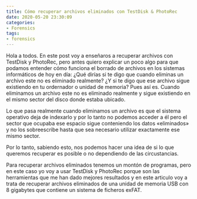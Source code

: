 ```yaml
---
title: Cómo recuperar archivos eliminados con TestDisk & PhotoRec 
date: 2020-05-20 23:30:09
categories:
- Forensics
tags:
- forensics
---
```


Hola a todos. En este post voy a enseñaros a recuperar archivos con TestDisk y PhotoRec, pero antes quiero explicar un poco algo para que podamos entender cómo funciona el borrado de archivos en los sistemas informáticos de hoy en día: ¿Qué dirías si te digo que cuando eliminas un archivo este no es eliminado realmente? ¿Y si te digo que ese archivo sigue existiendo en tu ordernador o unidad de memoria? Pues así es. Cuando eliminamos un archivo este no es eliminado realmente y sigue existiendo en el mismo sector del disco donde estaba ubicado.

Lo que pasa realmente cuando eliminamos un archivo es que el sistema operativo deja de indexarlo y por lo tanto no podemos acceder a él pero el sector que ocupaba ese espacio sigue conteniendo los datos «eliminados» y no los sobreescribe hasta que sea necesario utilizar exactamente ese mismo sector.

Por lo tanto, sabiendo esto, nos podemos hacer una idea de si lo que queremos recuperar es posible o no dependiendo de las circustancias.

Para recuperar archivos eliminados tenemos un montón de programas, pero en este caso yo voy a usar TestDisk y PhotoRec porque son las herramientas que me han dado mejores resultados y en este articulo voy a trata de recuperar archivos eliminados de una unidad de memoria USB con 8 gigabytes que contiene un sistema de ficheros exFAT.
